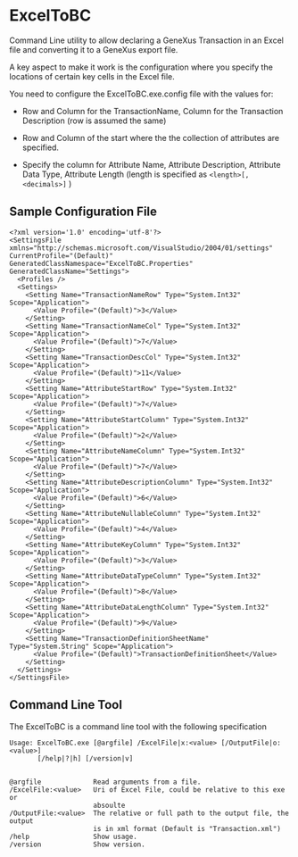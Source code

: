 # ExcelToBC

Command Line utility to allow declaring a GeneXus Transaction in an Excel file and converting it to a GeneXus export file.

A key aspect to make it work is the configuration where you specify the locations of certain key cells in the Excel file.

You need to configure the ExcelToBC.exe.config file with the values for:

- Row and Column for the TransactionName, Column for the Transaction Description (row is assumed the same)

- Row and Column of the start where the the collection of attributes are specified. 

- Specify the column for Attribute Name, Attribute Description, Attribute Data Type, Attribute Length (length is specified as ```<length>[,<decimals>]``` )

## Sample Configuration File

```
<?xml version='1.0' encoding='utf-8'?>
<SettingsFile xmlns="http://schemas.microsoft.com/VisualStudio/2004/01/settings" CurrentProfile="(Default)" GeneratedClassNamespace="ExcelToBC.Properties" GeneratedClassName="Settings">
  <Profiles />
  <Settings>
    <Setting Name="TransactionNameRow" Type="System.Int32" Scope="Application">
      <Value Profile="(Default)">3</Value>
    </Setting>
    <Setting Name="TransactionNameCol" Type="System.Int32" Scope="Application">
      <Value Profile="(Default)">7</Value>
    </Setting>
    <Setting Name="TransactionDescCol" Type="System.Int32" Scope="Application">
      <Value Profile="(Default)">11</Value>
    </Setting>
    <Setting Name="AttributeStartRow" Type="System.Int32" Scope="Application">
      <Value Profile="(Default)">7</Value>
    </Setting>
    <Setting Name="AttributeStartColumn" Type="System.Int32" Scope="Application">
      <Value Profile="(Default)">2</Value>
    </Setting>
    <Setting Name="AttributeNameColumn" Type="System.Int32" Scope="Application">
      <Value Profile="(Default)">7</Value>
    </Setting>
    <Setting Name="AttributeDescriptionColumn" Type="System.Int32" Scope="Application">
      <Value Profile="(Default)">6</Value>
    </Setting>
    <Setting Name="AttributeNullableColumn" Type="System.Int32" Scope="Application">
      <Value Profile="(Default)">4</Value>
    </Setting>
    <Setting Name="AttributeKeyColumn" Type="System.Int32" Scope="Application">
      <Value Profile="(Default)">3</Value>
    </Setting>
    <Setting Name="AttributeDataTypeColumn" Type="System.Int32" Scope="Application">
      <Value Profile="(Default)">8</Value>
    </Setting>
    <Setting Name="AttributeDataLengthColumn" Type="System.Int32" Scope="Application">
      <Value Profile="(Default)">9</Value>
    </Setting>
    <Setting Name="TransactionDefinitionSheetName" Type="System.String" Scope="Application">
      <Value Profile="(Default)">TransactionDefinitionSheet</Value>
    </Setting>
  </Settings>
</SettingsFile>
```

## Command Line Tool
The ExcelToBC is a command line tool with the following specification

```
Usage: ExcelToBC.exe [@argfile] /ExcelFile|x:<value> [/OutputFile|o:<value>]
       [/help|?|h] [/version|v]


@argfile             Read arguments from a file.
/ExcelFile:<value>   Uri of Excel File, could be relative to this exe or
                     absoulte
/OutputFile:<value>  The relative or full path to the output file, the output
                     is in xml format (Default is "Transaction.xml")
/help                Show usage.
/version             Show version.
```
